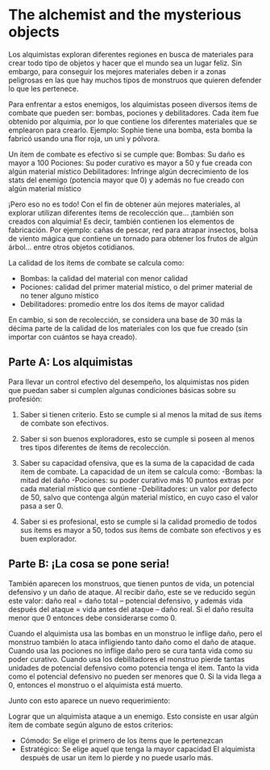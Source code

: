 # The alchemist and the mysterious objects

Los alquimistas exploran diferentes regiones en busca de materiales para crear todo tipo de objetos y hacer que el mundo sea un lugar feliz. Sin embargo, para conseguir los mejores materiales deben ir a zonas peligrosas en las que hay muchos tipos de monstruos que quieren defender lo que les pertenece. 

Para enfrentar a estos enemigos, los alquimistas poseen diversos ítems de combate que pueden ser: bombas, pociones y debilitadores. Cada ítem fue obtenido por alquimia, por lo que contiene los diferentes materiales que se emplearon para crearlo. Ejemplo: Sophie tiene una bomba, esta bomba la fabricó usando una flor roja, un uni y pólvora.

Un ítem de combate es efectivo si se cumple que:
Bombas: Su daño es mayor a 100 
Pociones: Su poder curativo es mayor a 50 y fue creada con algún material místico
Debilitadores: Infringe algún decrecimiento de los stats del enemigo  (potencia mayor que 0) y además no fue creado con algún material místico

¡Pero eso no es todo! Con el fin de obtener aún mejores materiales, al explorar utilizan diferentes ítems de recolección que… ¡también son creados con alquimia! Es decir, también contienen los elementos de fabricación. Por ejemplo: cañas de pescar, red para atrapar insectos, bolsa de viento mágica que contiene un tornado para obtener los frutos de algún árbol… entre otros objetos cotidianos.

La calidad de los ítems de combate se calcula como: 

 - Bombas: la calidad del material con menor calidad
 - Pociones: calidad del primer material místico, o del primer material de no tener alguno místico
 - Debilitadores: promedio entre los dos ítems de mayor calidad

En cambio, si son de recolección, se considera una base de 30 más la décima parte de la calidad de los materiales con los que fue creado (sin importar con cuántos se haya creado).
 
## Parte A: Los alquimistas

Para llevar un control efectivo del desempeño, los alquimistas nos piden que puedan saber si cumplen algunas condiciones básicas sobre su profesión:

1. Saber si tienen criterio. Esto se cumple si al menos la mitad de sus ítems de combate son efectivos.

2. Saber  si son buenos exploradores, esto se cumple si poseen al menos tres tipos diferentes de ítems de recolección.

3. Saber su capacidad ofensiva, que es la suma de la capacidad de cada ítem de combate. La capacidad de un ítem se calcula como:
   -Bombas: la mitad del daño
   -Pociones: su poder curativo más 10 puntos extras por cada material místico que contiene
   -Debilitadores: un valor por defecto de 50, salvo que contenga algún material místico, en cuyo caso el valor pasa a ser 0.

4. Saber si es profesional, esto se cumple si la calidad promedio de todos sus ítems es mayor a 50, todos sus ítems de combate son efectivos y es buen explorador.

## Parte B: ¡La cosa se pone seria!

También aparecen los monstruos, que tienen puntos de vida, un potencial defensivo y un daño de ataque. Al recibir daño, este se ve reducido según este valor: 
daño real = daño total – potencial defensivo, y además 
vida después del ataque = vida antes del ataque – daño real. 
Si el daño resulta menor que 0 entonces debe considerarse como 0.

Cuando el alquimista usa las bombas en un monstruo le inflige daño, pero el monstruo también lo ataca infligiendo tanto daño como el daño de ataque. Cuando usa las pociones no inflige daño pero se cura tanta vida como su poder curativo. Cuando usa los debilitadores el monstruo pierde tantas unidades de potencial defensivo como potencia tenga el item. 
Tanto la vida como el potencial defensivo no pueden ser menores que 0. Si la vida llega a 0, entonces el monstruo o el alquimista está muerto.

Junto con esto aparece un nuevo requerimiento:

Lograr que un alquimista ataque a un enemigo. Esto consiste en usar algún ítem de combate según alguno de estos criterios:
 - Cómodo: Se elige el primero de los ítems que le pertenezcan
 - Estratégico: Se elige aquel que tenga la mayor capacidad
El alquimista después de usar un item lo pierde y no puede usarlo más.
